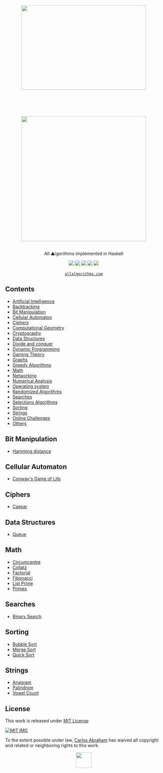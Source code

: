 <div align="center">
    <br>
	<br>
    <br>
	<br>
	<img width="400" height="270" src="https://cdn.abranhe.com/projects/algorithms/logos/haskell.svg">
	<br>
	<br>
    <br>
	<br>
    <br>
	<br>
	<img src="https://cdn.abranhe.com/projects/algorithms/algorithms.svg" width="400px">
  <br>
	<br>
  <p>All ▲lgorithms implemented in Haskell</p>
	<a href="https://algorithms.abranhe.com"><img src="https://cdn.abranhe.com/projects/algorithms/badge.svg"></a>
	<a href="https://github.com/abranhe/algorithms/blob/master/license"><img src="https://img.shields.io/github/license/abranhe/algorithms.svg" /></a>
	<a href="https://cash.me/$abranhe"><img src="https://cdn.abranhe.com/badges/cash-me.svg"></a>
	<a href="https://www.patreon.com/abranhe"><img src="https://cdn.abranhe.com/badges/patreon.svg" /></a>
	<a href="https://paypal.me/abranhe/10"><img src="https://cdn.abranhe.com/badges/paypal.svg" /></a>
	<br>
	<br>
	<a href="https://allalgorithms.com"><code>allalgorithms.com</code></a>
</div>


## Contents

- [Artificial Intelligence](#artificial-intelligence)
- [Backtracking](#backtracking)
- [Bit Manipulation](#bit-manipulation)
- [Cellular Automaton](#cellular-automaton)
- [Ciphers](#ciphers)
- [Computational Geometry](#computational-geometry)
- [Cryptography](#cryptography)
- [Data Structures](#data-structures)
- [Divide and conquer](#divide-and-conquer)
- [Dynamic Programming](#dynamic-programming)
- [Gaming Theory](#gaming-theory)
- [Graphs](#graphs)
- [Greedy Algorithms](#greedy-algorithms)
- [Math](#math)
- [Networking](#networking)
- [Numerical Analysis](#numerical-analysis)
- [Operating system](#operating-system)
- [Randomized Algorithms](#randomized-algorithms)
- [Searches](#searches)
- [Selections Algorithms](#selections-algorithms)
- [Sorting](#sorting)
- [Strings](#strings)
- [Online Challenges](#online-challenges)
- [Others](#others)


## Bit Manipulation

- [Hamming distance](bit-manipulation/hammingDistance.hs)

## Cellular Automaton

- [Conway's Game of Life](cellular-automaton/ConwaysGameOfLife.hs)

## Ciphers

- [Caesar](ciphers/Caesar.hs)

## Data Structures

- [Queue](data-structures/Queue.hs)

## Math

- [Circumcentre](math/circumcentre.hs)
- [Collatz](math/collatz.hs)
- [Factorial](math/factorial.hs)
- [Fibonacci](math/fibonacci.hs)
- [List Prime](math/lispPrime.hs)
- [Primes](math/primes.hs)

## Searches

- [Binary Search](searches/BinarySearch.hs)

## Sorting

- [Bubble Sort](sorting/BubbleSort.hs)
- [Merge Sort](sorting/MergeSort.hs)
- [Quick Sort](sorting/QuickSort.hs)

## Strings

- [Anagram](strings/Anagram.hs)
- [Palindrom](strings/palindrome.hs)
- [Vowel Count](strings/vowel-count.hs)


## License

This work is released under [MIT License](https://github.com/abranhe/algorithms/blob/master/liceense)

[![MIT IMG](https://cdn.abranhe.com/projects/algorithms/mit-license.png)](https://github.com/abranhe/algorithms/blob/master/license)

To the extent possible under law, [Carlos Abraham](https://go.abranhe.com/github) has waived all copyright and related or neighboring rights to this work.


<div align="center">
	<a href="https://github.com/abranhe/algorithms">
		<img src="https://cdn.abranhe.com/projects/algorithms/logo.svg" width="50px">
	</a>
  <br>
</div>
